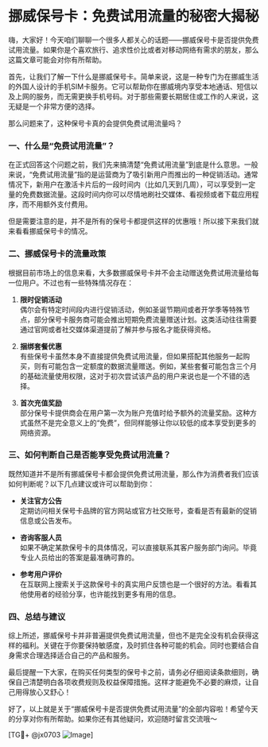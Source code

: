 # 挪威保号卡：免费试用流量的秘密大揭秘

嗨，大家好！今天咱们聊聊一个很多人都关心的话题——挪威保号卡是否提供免费试用流量。如果你是个喜欢旅行、追求性价比或者对移动网络有需求的朋友，那么这篇文章可能会对你有所帮助。

首先，让我们了解一下什么是挪威保号卡。简单来说，这是一种专门为在挪威生活的外国人设计的手机SIM卡服务。它可以帮助你在挪威境内享受本地通话、短信以及上网的服务，而无需更换手机号码。对于那些需要长期居住或工作的人来说，这无疑是一个非常方便的选择。

那么问题来了，这种保号卡真的会提供免费试用流量吗？

### 一、什么是“免费试用流量”？

在正式回答这个问题之前，我们先来搞清楚“免费试用流量”到底是什么意思。一般来说，“免费试用流量”指的是运营商为了吸引新用户而推出的一种促销活动。通常情况下，新用户在激活卡片后的一段时间内（比如几天到几周），可以享受到一定量的免费数据流量。这段时间内你可以尽情地刷社交媒体、看视频或者下载应用程序，而不用额外支付费用。

但是需要注意的是，并不是所有的保号卡都提供这样的优惠哦！所以接下来我们就来看看挪威保号卡的情况。

### 二、挪威保号卡的流量政策

根据目前市场上的信息来看，大多数挪威保号卡并不会主动赠送免费试用流量给每一位用户。不过也有一些特殊情况存在：

1. **限时促销活动**  
   偶尔会有特定时间段内进行促销活动，例如圣诞节期间或者开学季等特殊节点，部分保号卡服务商可能会推出短期免费流量赠送计划。这类活动往往需要通过官网或者社交媒体渠道提前了解并参与报名才能获得资格。

2. **捆绑套餐优惠**  
   有些保号卡虽然本身不直接提供免费试用流量，但如果搭配其他服务一起购买，则有可能包含一定额度的数据流量赠送。例如，某些套餐可能包含三个月的基础流量使用权限，这对于初次尝试该产品的用户来说也是一个不错的选择。

3. **首次充值奖励**  
   部分保号卡提供商会在用户第一次为账户充值时给予额外的流量奖励。这种方式虽然不是完全意义上的“免费”，但同样能够让你以较低的成本享受到更多的网络资源。

### 三、如何判断自己是否能享受免费试用流量？

既然知道并不是所有挪威保号卡都会提供免费试用流量，那么作为消费者我们应该如何判断呢？以下几点建议或许可以帮助到你：

- **关注官方公告**  
  定期访问相关保号卡品牌的官方网站或官方社交账号，查看是否有最新的促销信息或公告发布。
  
- **咨询客服人员**  
  如果不确定某款保号卡的具体情况，可以直接联系其客户服务部门询问。毕竟专业人员给出的答案是最准确可靠的。

- **参考用户评价**  
  在互联网上搜索关于这款保号卡的真实用户反馈也是一个很好的方法。看看其他使用者的经验分享，也许能找到更多有用的信息。

### 四、总结与建议

综上所述，挪威保号卡并非普遍提供免费试用流量，但也不是完全没有机会获得这样的福利。关键在于你要保持敏感度，及时抓住各种可能的机会。同时也要结合自身需求合理选择适合自己的产品和服务。

最后提醒一下大家，在购买任何类型的保号卡之前，请务必仔细阅读条款细则，确保自己清楚明白各项收费规则及权益保障措施。这样才能避免不必要的麻烦，让自己用得放心又舒心！

好了，以上就是关于“挪威保号卡是否提供免费试用流量”的全部内容啦！希望今天的分享对你有所帮助。如果你还有其他疑问，欢迎随时留言交流哦～

[TG💪+ @jx0703 ![Image](https://github.com/user-attachments/assets/dbca1d08-cadb-493c-b0ec-ad6f7a83f270)]